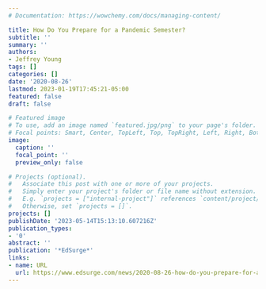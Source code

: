 ```yaml
---
# Documentation: https://wowchemy.com/docs/managing-content/

title: How Do You Prepare for a Pandemic Semester?
subtitle: ''
summary: ''
authors:
- Jeffrey Young
tags: []
categories: []
date: '2020-08-26'
lastmod: 2023-01-19T17:45:21-05:00
featured: false
draft: false

# Featured image
# To use, add an image named `featured.jpg/png` to your page's folder.
# Focal points: Smart, Center, TopLeft, Top, TopRight, Left, Right, BottomLeft, Bottom, BottomRight.
image:
  caption: ''
  focal_point: ''
  preview_only: false

# Projects (optional).
#   Associate this post with one or more of your projects.
#   Simply enter your project's folder or file name without extension.
#   E.g. `projects = ["internal-project"]` references `content/project/deep-learning/index.md`.
#   Otherwise, set `projects = []`.
projects: []
publishDate: '2023-05-14T15:13:10.607216Z'
publication_types:
- '0'
abstract: ''
publication: '*EdSurge*'
links:
- name: URL
  url: https://www.edsurge.com/news/2020-08-26-how-do-you-prepare-for-a-pandemic-semester
---
```

